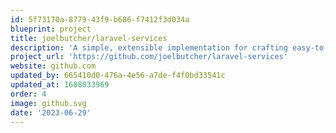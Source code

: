 ```yaml
---
id: 5f73170a-8779-43f9-b686-f7412f3d034a
blueprint: project
title: joelbutcher/laravel-services
description: 'A simple, extensible implementation for crafting easy-to-use service classes in Laravel.'
project_url: 'https://github.com/joelbutcher/laravel-services'
website: github.com
updated_by: 665410d0-476a-4e56-a7de-f4f0bd33541c
updated_at: 1688033969
order: 4
image: github.svg
date: '2023-06-29'
---
```

